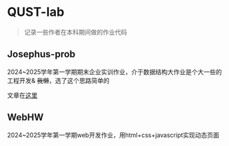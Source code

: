 # QUST-lab

>记录一些作者在本科期间做的作业代码

## Josephus-prob

2024~2025学年第一学期期末企业实训作业，介于数据结构大作业是个大一些的工程开发& ~~我懒~~，选了这个思路简单的  

文章在[这里](https://qustflypiggy.github.io/2024/12/24/%E7%BA%A6%E7%91%9F%E5%A4%AB%E9%97%AE%E9%A2%98/)

## WebHW

2024~2025学年第一学期web开发作业，用html+css+javascript实现动态页面